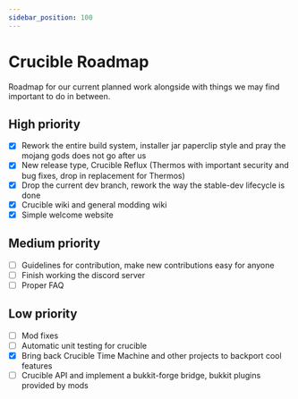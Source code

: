 ```yaml
---
sidebar_position: 100
---
```


# Crucible Roadmap
Roadmap for our current planned work alongside with things we may find important to do in between.
## High priority
- [X] Rework the entire build system, installer jar paperclip style and pray the mojang gods does not go after us
- [X] New release type, Crucible Reflux (Thermos with important security and bug fixes, drop in replacement for Thermos)
- [X] Drop the current dev branch, rework the way the stable-dev lifecycle is done
- [X] Crucible wiki and general modding wiki
- [X] Simple welcome website

## Medium priority
- [ ] Guidelines for contribution, make new contributions easy for anyone
- [ ] Finish working the discord server
- [ ] Proper FAQ

## Low priority
- [ ] Mod fixes
- [ ] Automatic unit testing for crucible
- [X] Bring back Crucible Time Machine and other projects to backport cool features
- [ ] Crucible API and implement a bukkit-forge bridge, bukkit plugins provided by mods